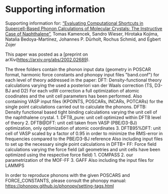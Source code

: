 # Supporting information

Supporting information for: [“Evaluating Computational Shortcuts in Supercell-Based Phonon Calculations of Molecular Crystals: The Instructive Case of Naphthalene”](https://doi.org/10.1021/acs.jctc.0c00119), Tomas Kamencek, Sandro Wieser, Hirotaka Kojima, Natalia Bedoya-Martínez, Johannes P. Dürholt, Rochus Schmid, and Egbert Zojer 

This paper was posted as a [preprint on arXiv(https://arxiv.org/abs/2002.02689).

The three folders contain the phonon input data (geometry in POSCAR format, harmonic force constants and phonopy input files "band.conf") for each level of theory addressed in the paper:
	DFT: Density-functional theory calculations varying the used a posteriori van der Waals correction (TS, D3-BJ and D2)
	     For each vdW correction a full optimization of atomic coodinates and the unit cell parameters has been performed.
	     Also containing VASP input files (KPOINTS, POSCARs, INCARs, POTCARs) for the single point calculations carried out to calculate the phonons.
	DFTB: Density functional based tight binding calculations varying the unit cell of the naphthalene crystal.
		1. DFTB_pure: unit cell optimized within DFTB level of theory
		2. DFTB@DFT: unit cell taken from VASP (PBE/D3-BJ) optimization, only optimization of atomic coordinates
		3. DFTB95%DFT: unit cell of VASP scaled by a factor of 0.95 in order to minimize the RMS-error in frequencies compared to the PBE/D3-BJ reference
		Also including input files to set up the necessary single point calculations in DFTB+
	FF: Force field calculations varying the force field (all geometries and unit cells have been optimized using the respective force field)
		1. COMPASS
		2. our parametrization of the MOF-FF
		3. GAFF
		Also including the input files for LAMMPS

In order to reproduce phonons with the given POSCARS and FORCE_CONSTANTS, please consult the phonopy manual: https://phonopy.github.io/phonopy/setting-tags.html
